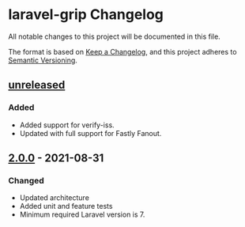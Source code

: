 # laravel-grip Changelog

All notable changes to this project will be documented in this file.

The format is based on [Keep a Changelog](https://keepachangelog.com/en/1.0.0/),
and this project adheres to [Semantic Versioning](https://semver.org/spec/v2.0.0.html).

## [unreleased]

### Added
- Added support for verify-iss.
- Updated with full support for Fastly Fanout.

## [2.0.0] - 2021-08-31

### Changed
- Updated architecture
- Added unit and feature tests
- Minimum required Laravel version is 7.

[unreleased]: https://github.com/fanout/laravel-grip/2.0.0...HEAD
[2.0.0]: https://github.com/fanout/laravel-grip/releases/tag/2.0.0
